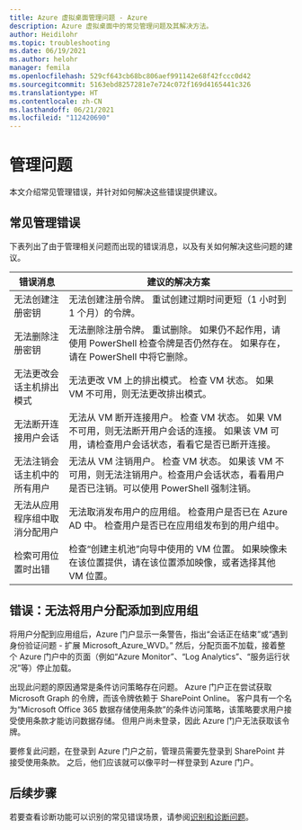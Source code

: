 ```yaml
---
title: Azure 虚拟桌面管理问题 - Azure
description: Azure 虚拟桌面中的常见管理问题及其解决方法。
author: Heidilohr
ms.topic: troubleshooting
ms.date: 06/19/2021
ms.author: helohr
manager: femila
ms.openlocfilehash: 529cf643cb68bc806aef991142e68f42fccc0d42
ms.sourcegitcommit: 5163ebd8257281e7e724c072f169d4165441c326
ms.translationtype: HT
ms.contentlocale: zh-CN
ms.lasthandoff: 06/21/2021
ms.locfileid: "112420690"
---
```

# <a name="management-issues"></a>管理问题

本文介绍常见管理错误，并针对如何解决这些错误提供建议。

## <a name="common-management-errors"></a>常见管理错误

下表列出了由于管理相关问题而出现的错误消息，以及有关如何解决这些问题的建议。

|错误消息|建议的解决方案|
|---|---|
|无法创建注册密钥 |无法创建注册令牌。 重试创建过期时间更短（1 小时到 1 个月）的令牌。 |
|无法删除注册密钥|无法删除注册令牌。 重试删除。 如果仍不起作用，请使用 PowerShell 检查令牌是否仍然存在。 如果存在，请在 PowerShell 中将它删除。|
|无法更改会话主机排出模式 |无法更改 VM 上的排出模式。 检查 VM 状态。 如果 VM 不可用，则无法更改排出模式。|
|无法断开连接用户会话 |无法从 VM 断开连接用户。 检查 VM 状态。 如果 VM 不可用，则无法断开用户会话的连接。 如果该 VM 可用，请检查用户会话状态，看看它是否已断开连接。 |
|无法注销会话主机中的所有用户 |无法从 VM 注销用户。 检查 VM 状态。 如果该 VM 不可用，则无法注销用户。检查用户会话状态，看看用户是否已注销。可以使用 PowerShell 强制注销。 |
|无法从应用程序组中取消分配用户|无法取消发布用户的应用组。 检查用户是否已在 Azure AD 中。 检查用户是否已在应用组发布到的用户组中。 |
|检索可用位置时出错 |检查“创建主机池”向导中使用的 VM 位置。 如果映像未在该位置提供，请在该位置添加映像，或者选择其他 VM 位置。 |

## <a name="error-cant-add-user-assignments-to-an-app-group"></a>错误：无法将用户分配添加到应用组

将用户分配到应用组后，Azure 门户显示一条警告，指出“会话正在结束”或“遇到身份验证问题 - 扩展 Microsoft_Azure_WVD。” 然后，分配页面不加载，接着整个 Azure 门户中的页面（例如“Azure Monitor”、“Log Analytics”、“服务运行状况”等）停止加载。

出现此问题的原因通常是条件访问策略存在问题。 Azure 门户正在尝试获取 Microsoft Graph 的令牌，而该令牌依赖于 SharePoint Online。 客户具有一个名为“Microsoft Office 365 数据存储使用条款”的条件访问策略，该策略要求用户接受使用条款才能访问数据存储。 但用户尚未登录，因此 Azure 门户无法获取该令牌。

要修复此问题，在登录到 Azure 门户之前，管理员需要先登录到 SharePoint 并接受使用条款。 之后，他们应该就可以像平时一样登录到 Azure 门户。

## <a name="next-steps"></a>后续步骤

若要查看诊断功能可以识别的常见错误场景，请参阅[识别和诊断问题](diagnostics-role-service.md#common-error-scenarios)。
